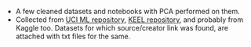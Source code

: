 - A few cleaned datasets and notebooks with PCA performed on them. 
- Collected from [UCI ML repository](!https://ce.uci.edu/areas/it/machine_learning/), [KEEL repository](!https://sci2s.ugr.es/keel/index.php), and probably from Kaggle too. Datasets for which source/creator link was found, are attached with txt files for the same. 

